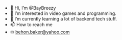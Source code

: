 - 👋 Hi, I’m @BayBreezy
- 👀 I’m interested in video games and programming.
- 🌱 I’m currently learning a lot of backend tech stuff.
- 📫 How to reach me
- ✉ behon.baker@yahoo.com

<!---
BayBreezy/BayBreezy is a ✨ special ✨ repository because its `README.md` (this file) appears on your GitHub profile.
You can click the Preview link to take a look at your changes.
--->
